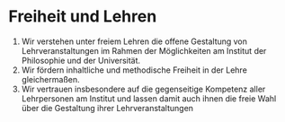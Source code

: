 <!---
   NAME - The NAME of this project is:
ethos

  FILE - The FILENAME of the current file is:
/v2a2.md

  CREATION - This project was CREATED on:
2017-01-28-16:15:00 UTC

  MODIFICATION - This project was last MODIFIED on:
2017-01-28-16:15:00 UTC

  VERSION - The current VERSION of this project is:
<git-commit-hash>-2017-01-28-16:15:00 UTC

  CREATOR(S) - This project was CREATED by:
Michael Czechowski, Martin Maga

  CONTACT - You can CONTACT the creator(s) or developer(s) of this project at:
E-Mail: mail@martinmaga.de

  COPYRIGHT - The COPYRIGHT holder of this project is:
COPYRIGHT (c) 2016 Martin Maga

  LICENSE - This project is LICENSED under the following license:
Martin Maga 2016 CC BY-SA 4.0 https://creativecommons.org

  SUBFILE – This is a SUBFILE! For more INFORMATION on this project go to:
/README.md
--->

# Freiheit und Lehren

1. Wir verstehen unter freiem Lehren die offene Gestaltung von Lehrveranstaltungen im Rahmen der Möglichkeiten am Institut der Philosophie und der Universität.
2. Wir fördern inhaltliche und methodische Freiheit in der Lehre gleichermaßen.
3. Wir vertrauen insbesondere auf die gegenseitige Kompetenz aller Lehrpersonen am Institut und lassen damit auch ihnen die freie Wahl über die Gestaltung ihrer Lehrveranstaltungen
